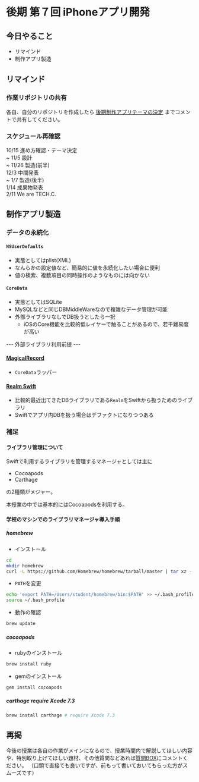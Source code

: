 # 後期 第７回 iPhoneアプリ開発

## 今日やること
- リマインド
- 制作アプリ製造

## リマインド
### 作業リポジトリの共有
各自、自分のリポジトリを作成したら [後期制作アプリテーマの決定](https://github.com/TechC-App/README/issues/1) までコメントで共有してください。

### スケジュール再確認
10/15 進め方確認・テーマ決定  
~ 11/5 設計  
~ 11/26  製造(前半)  
12/3 中間発表  
~ 1/7 製造(後半)  
1/14 成果物発表  
2/11 We are TECH.C.  

## 制作アプリ製造
### データの永続化
#### `NSUserDefaults`
- 実態としてはplist(XML)
- なんらかの設定値など、簡易的に値を永続化したい場合に便利
- 値の検索、複数項目の同時操作のようなものには向かない

#### `CoreData`
- 実態としてはSQLite
- MySQLなどと同じDBMiddleWareなので複雑なデータ管理が可能
- 外部ライブラリなしでDB扱うとしたら一択
  - iOSのCore機能を比較的低レイヤーで触ることがあるので、若干難易度が高い

--- 外部ライブラリ利用前提 ---

#### [MagicalRecord](https://github.com/magicalpanda/MagicalRecord)
- `CoreData`ラッパー

#### [Realm Swift](https://realm.io/docs/swift/latest/)
- 比較的最近出てきたDBライブラリである`Realm`をSwiftから扱うためのライブラリ
- Swiftでアプリ内DBを扱う場合はデファクトになりつつある

### 補足
#### ライブラリ管理について
Swiftで利用するライブラリを管理するマネージャとしては主に
- Cocoapods
- Carthage

の2種類がメジャー。

本授業の中では基本的にはCocoapodsを利用する。

#### 学校のマシンでのライブラリマネージャ導入手順
##### homebrew
- インストール
```bash
cd
mkdir homebrew
curl -L https://github.com/Homebrew/homebrew/tarball/master | tar xz --strip 1 -C homebrew
```
- `PATH`を変更
```bash
echo 'export PATH=/Users/student/homebrew/bin:$PATH' >> ~/.bash_profile
source ~/.bash_profile
```
- 動作の確認
```bash
brew update
```

##### cocoapods
- rubyのインストール
```bash
brew install ruby
```
- gemのインストール
```bash
gem install cocoapods
```

##### carthage *require Xcode 7.3*
```bash
brew install carthage # require Xcode 7.3
```


## 再掲
今後の授業は各自の作業がメインになるので、授業時間内で解説してほしい内容や、特別取り上げてほしい題材、その他質問などあれば[質問BOX](https://github.com/TechC-App/README/issues/2)にコメントください。
（口頭で直接でも良いですが、前もって書いておいてもらった方がスムーズです）
